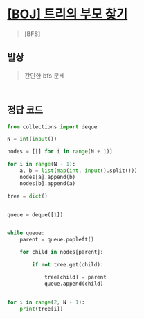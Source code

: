 # [[BOJ] 트리의 부모 찾기](https://www.acmicpc.net/problem/11725)

> [BFS]

## 발상

> 간단한 bfs 문제

## <br>정답 코드

```python
from collections import deque

N = int(input())

nodes = [[] for i in range(N + 1)]

for i in range(N - 1):
    a, b = list(map(int, input().split()))
    nodes[a].append(b)
    nodes[b].append(a)

tree = dict()


queue = deque([1])


while queue:
    parent = queue.popleft()

    for child in nodes[parent]:

        if not tree.get(child):

            tree[child] = parent
            queue.append(child)


for i in range(2, N + 1):
    print(tree[i])

```

